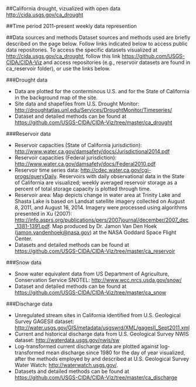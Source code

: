 ##California drought, vizualized with open data
http://cida.usgs.gov/ca_drought

##Time period
2011-present
weekly data represention

##Data sources and methods
Dataset sources and methods used are briefly described on the page below. Follow links indicated below to access public data repositories. To access the specific datasets visualized at http://cida.usgs.gov/ca_drought, follow this link https://github.com/USGS-CIDA/CIDA-Viz and access repositories (e.g., reservoir datasets are found in ca_reservoir folder), or use the links below. 

###Drought data
 - Data are plotted for the conterminous U.S. and for the State of California in the background map of the site. 
 - Site data and shapefiles from U.S. Drought Monitor: http://droughtatlas.unl.edu/Services/DroughtMonitor/Timeseries/
 - Dataset and detailed methods can be found at https://github.com/USGS-CIDA/CIDA-Viz/tree/master/ca_drought

###Reservoir data
 - Reservoir capacities (State of California jurisdiction): http://www.water.ca.gov/damsafety/docs/Jurisdictional2014.pdf
 - Reservoir capacities (Federal jurisdiction): http://www.water.ca.gov/damsafety/docs/Federal2010.pdf
 - Reservoir time series data: http://cdec.water.ca.gov/cgi-progs/queryDaily. Reservoirs with daily observational data in the State of California are visualized; weekly averaged reservoir storage as a percent of total storage capacity is plotted through time. 
 - Reservoir area: Map depicts change in water area at Trinity Lake and Shasta Lake is based on Landsat satellite imagery collected on August 8, 2011, and August 16, 2014. Imagery were processed using algorithms presented in Xu (2007): http://info.asprs.org/publications/pers/2007journal/december/2007_dec_1381-1391.pdf. Map produced by Dr. Jamon Van Den Hoek (jamon.vandenhoek@nasa.gov) at the NASA Goddard Space Flight Center.
 - Datasets and detailed methods can be found at https://github.com/USGS-CIDA/CIDA-Viz/tree/master/ca_reservoir

###Snow data
 - Snow water equivalent data from US Department of Agriculture, Conservation Service SNOTEL: http://www.wcc.nrcs.usda.gov/snow/
 - Dataset and detailed methods can be found at https://github.com/USGS-CIDA/CIDA-Viz/tree/master/ca_snow
 
###Discharge data
 - Unregulated stream sites in California identified from U.S. Geological Survey GAGESII dataset: http://water.usgs.gov/GIS/metadata/usgswrd/XML/gagesII_Sept2011.xml
 - Current and historical discharge data from U.S. Geological Survey NWIS dataset: http://waterdata.usgs.gov/nwis/sw
 - Log-transformed current discharge data are plotted against log-transformed mean discharge since 1980 for the day of year visualized, after the methods employed by and described at U.S. Geological Survey Water Watch: http://waterwatch.usgs.gov/.
 - Datasets and detailed methods can be found at https://github.com/USGS-CIDA/CIDA-Viz/tree/master/ca_discharge
